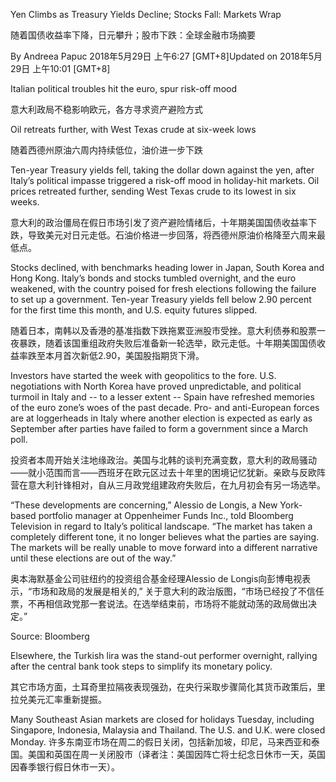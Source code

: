 Yen Climbs as Treasury Yields Decline; Stocks Fall: Markets Wrap

随着国债收益率下降，日元攀升；股市下跌：全球金融市场摘要

By 
Andreea Papuc
2018年5月29日 上午6:27 [GMT+8]Updated on 2018年5月29日 上午10:01 [GMT+8]

Italian political troubles hit the euro, spur risk-off mood

意大利政局不稳影响欧元，各方寻求资产避险方式

Oil retreats further, with West Texas crude at six-week lows

随着西德州原油六周内持续低位，油价进一步下跌

Ten-year Treasury yields fell, taking the dollar down against the yen, after Italy’s political impasse triggered a risk-off mood in holiday-hit markets. Oil prices retreated further, sending West Texas crude to its lowest in six weeks.

意大利的政治僵局在假日市场引发了资产避险情绪后，十年期美国国债收益率下跌，导致美元对日元走低。石油价格进一步回落，将西德州原油价格降至六周来最低点。


Stocks declined, with benchmarks heading lower in Japan, South Korea and Hong Kong. Italy’s bonds and stocks tumbled overnight, and the euro weakened, with the country poised for fresh elections following the failure to set up a government. Ten-year Treasury yields fell below 2.90 percent for the first time this month, and U.S. equity futures slipped.

随着日本，南韩以及香港的基准指数下跌拖累亚洲股市受挫。意大利债券和股票一夜暴跌，随着该国重组政府失败后准备新一轮选举，欧元走低。十年期美国国债收益率跌至本月首次新低2.90，美国股指期货下滑。

Investors have started the week with geopolitics to the fore. U.S. negotiations with North Korea have proved unpredictable, and political turmoil in Italy and -- to a lesser extent -- Spain have refreshed memories of the euro zone’s woes of the past decade. Pro- and anti-European forces are at loggerheads in Italy where another election is expected as early as September after parties have failed to form a government since a March poll.

投资者本周开始关注地缘政治。美国与北韩的谈判充满变数，意大利的政局骚动——就小范围而言——西班牙在欧元区过去十年里的困境记忆犹新。亲欧与反欧阵营在意大利针锋相对，自从三月政党组建政府失败后，在九月初会有另一场选举。

“These developments are concerning,” Alessio de Longis, a New York-based portfolio manager at Oppenheimer Funds Inc., told Bloomberg Television in regard to Italy’s political landscape. “The market has taken a completely different tone, it no longer believes what the parties are saying. The markets will be really unable to move forward into a different narrative until these elections are out of the way.”


奥本海默基金公司驻纽约的投资组合基金经理Alessio de Longis向彭博电视表示，“市场和政局的发展是相关的,” 关于意大利的政治版图，“市场已经投了不信任票，不再相信政党那一套说法。在选举结束前，市场将不能就动荡的政局做出决定。”

Source: Bloomberg

Elsewhere, the Turkish lira was the stand-out performer overnight, rallying after the central bank took steps to simplify its monetary policy.

其它市场方面，土耳奇里拉隔夜表现强劲，在央行采取步骤简化其货币政策后，里拉兑美元汇率重新提振。

Many Southeast Asian markets are closed for holidays Tuesday, including Singapore, Indonesia, Malaysia and Thailand. The U.S. and U.K. were closed Monday.
许多东南亚市场在周二的假日关闭，包括新加坡，印尼，马来西亚和泰国。美国和英国在周一关闭股市（译者注：美国因阵亡将士纪念日休市一天，英国因春季银行假日休市一天）。
